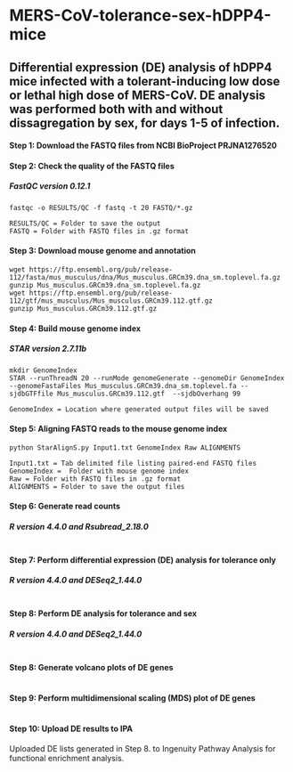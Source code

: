 # MERS-CoV-tolerance-sex-hDPP4-mice
## Differential expression (DE) analysis of hDPP4 mice infected with a tolerant-inducing low dose or lethal high dose of MERS-CoV. DE analysis was performed both with and without dissagregation by sex, for days 1-5 of infection.

#### Step 1: Download the FASTQ files from NCBI BioProject PRJNA1276520
#### Step 2: Check the quality of the FASTQ files
##### FastQC version 0.12.1
```
fastqc -o RESULTS/QC -f fastq -t 20 FASTQ/*.gz

RESULTS/QC = Folder to save the output
FASTQ = Folder with FASTQ files in .gz format
```
#### Step 3: Download mouse genome and annotation
```
wget https://ftp.ensembl.org/pub/release-112/fasta/mus_musculus/dna/Mus_musculus.GRCm39.dna_sm.toplevel.fa.gz
gunzip Mus_musculus.GRCm39.dna_sm.toplevel.fa.gz
wget https://ftp.ensembl.org/pub/release-112/gtf/mus_musculus/Mus_musculus.GRCm39.112.gtf.gz
gunzip Mus_musculus.GRCm39.112.gtf.gz
```

#### Step 4: Build mouse genome index
##### STAR version 2.7.11b
```
mkdir GenomeIndex
STAR --runThreadN 20 --runMode genomeGenerate --genomeDir GenomeIndex --genomeFastaFiles Mus_musculus.GRCm39.dna_sm.toplevel.fa --sjdbGTFfile Mus_musculus.GRCm39.112.gtf  --sjdbOverhang 99

GenomeIndex = Location where generated output files will be saved
```
#### Step 5: Aligning FASTQ reads to the mouse genome index
```
python StarAlignS.py Input1.txt GenomeIndex Raw ALIGNMENTS

Input1.txt = Tab delimited file listing paired-end FASTQ files
GenomeIndex =  Folder with mouse genome index
Raw = Folder with FASTQ files in .gz format
AlIGNMENTS = Folder to save the output files
```
#### Step 6: Generate read counts
##### R version 4.4.0 and Rsubread_2.18.0
```

```
#### Step 7: Perform differential expression (DE) analysis for tolerance only
##### R version 4.4.0 and DESeq2_1.44.0 
```

```

#### Step 8: Perform DE analysis for tolerance and sex
##### R version 4.4.0 and DESeq2_1.44.0 
```

```

#### Step 8: Generate volcano plots of DE genes
```

```

#### Step 9: Perform multidimensional scaling (MDS) plot of DE genes
```

```
#### Step 10: Upload DE results to IPA

Uploaded DE lists generated in Step 8. to Ingenuity Pathway Analysis for functional enrichment analysis.


